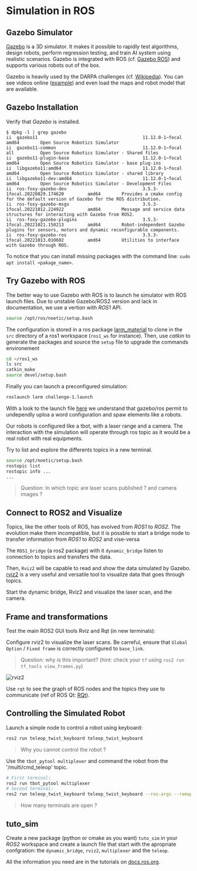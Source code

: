 # Simulation in ROS

## Gazebo Simulator

[Gazebo](http://gazebosim.org/) is a 3D simulator.
It makes it possible to rapidly test algorithms,
    design robots,
    perform regression testing,
    and train AI system using realistic scenarios.
Gazebo is integrated with ROS (cf. [Gazebo ROS](http://wiki.ros.org/gazebo_ros_pkgs))
and supports various robots out of the box.

Gazebo is heavily used by the DARPA challenges (cf. [Wikipedia](https://en.wikipedia.org/wiki/Gazebo_simulator)).
You can see videos online ([example](https://www.youtube.com/watch?v=v6-heLIg85o))
and even load the maps and robot model that are available.

## Gazebo Installation

Verify that _Gazebo_ is installed.

```consol
$ dpkg -l | grep gazebo
ii  gazebo11                                        11.12.0-1~focal                      amd64        Open Source Robotics Simulator
ii  gazebo11-common                                 11.12.0-1~focal                      all          Open Source Robotics Simulator - Shared files
ii  gazebo11-plugin-base                            11.12.0-1~focal                      amd64        Open Source Robotics Simulator - base plug-ins
ii  libgazebo11:amd64                               11.12.0-1~focal                      amd64        Open Source Robotics Simulator - shared library
ii  libgazebo11-dev:amd64                           11.12.0-1~focal                      amd64        Open Source Robotics Simulator - Development Files
ii  ros-foxy-gazebo-dev                             3.5.3-1focal.20220829.174620         amd64        Provides a cmake config for the default version of Gazebo for the ROS distribution.
ii  ros-foxy-gazebo-msgs                            3.5.3-1focal.20221012.224922         amd64        Message and service data structures for interacting with Gazebo from ROS2.
ii  ros-foxy-gazebo-plugins                         3.5.3-1focal.20221021.150213         amd64        Robot-independent Gazebo plugins for sensors, motors and dynamic reconfigurable components.
ii  ros-foxy-gazebo-ros                             3.5.3-1focal.20221013.010602         amd64        Utilities to interface with Gazebo through ROS.
```

To notice that you can install missing packages with the command line: `sudo apt install <pakage_name>`.


## Try Gazebo with ROS

The better way to use Gazebo with ROS is to launch he simulator with ROS launch files.
Due to unstable Gazebo/ROS2 version and lack in documentation, we use a vertion with _ROS1_ API.

```sh
source /opt/ros/noetic/setup.bash
```

The configuration is stored in a ros package [larm_material](https://bitbucket.org/imt-mobisyst/larm_material/src/2023/) to clone in the `src` directory of a ros1 workspace (`ros1_ws` for instance).
Then, use _catkin_ to generate the packages and source the `setup` file to upgrade the commands environement

```sh
cd ~/ros1_ws
ls src
catkin_make
source devel/setup.bash
```

Finally you can launch a preconfigured simulation:

```sh
roslaunch larm challenge-1.launch
```

With a look to the launch file [here](https://bitbucket.org/imt-mobisyst/larm_material/src/2023/larm/launch/challenge-1.launch) we understand that gazebo/ros permit to undependly uploa a word configuration and spaw elements like a robots.

Our robots is configured like a tbot, with a laser range and a camera.
The interaction with the simulation will operate through ros topic as it would be a real robot with real equipments.

Try to list and explore the differents topics in a new terminal.

```sh
source /opt/noetic/setup.bash
rostopic list
rostopic info ...
...
```

> Question: In which topic are laser scans published ? and camera images ?


## Connect to ROS2 and Visualize

Topics, like the other tools of ROS, has evolved from _ROS1_ to _ROS2_.
The evolution make them incompatible, but it is possble to start a bridge node to transfer information from _ROS1_ to _ROS2_ and vise-versa

The `ROS1_bridge` (a ros2 package) with it `dynamic_bridge` listen to connection to topics and transfers the data.

Then, `Rviz2` will be capable to read and show the data simulated by Gazebo.
[rviz2](https://index.ros.org/p/rviz2/) is a very useful and versatile tool to visualize data that goes through topics.

Start the dynamic bridge, Rviz2 and visualize the laser scan, and the camera.


## Frame and transformations

Test the main ROS2 GUI tools Rviz and Rqt (in new terminals):

Configure rviz2 to visualize the laser scans.
Be carreful, ensure that `Global Option` / `Fixed frame` is correctly configured to `base_link`.

> Question: why is this important? (hint: check your `tf` using `ros2 run tf_tools view_frames.py`)

![rviz2](../files/SLAM/rviz_laserscan.png)

Use `rqt` to see the graph of ROS nodes and the topics they use to communicate (ref of ROS Qt: [RQt](https://docs.ros.org/en/foxy/Concepts/About-RQt.html)).


## Controlling the Simulated Robot

Launch a simple node to control a robot using keyboard:

```sh
ros2 run teleop_twist_keyboard teleop_twist_keyboard
```

> Why you cannot control the robot ?

Use the `tbot_pytool multiplexer` and command the robot from the '/multi/cmd_teleop' topic.

```sh
# First terminal:
ros2 run tbot_pytool multiplexer
# Second terminal:
ros2 run teleop_twist_keyboard teleop_twist_keyboard --ros-args --remap /cmd_vel:=/multi/cmd_teleop
```

> How many terminals are open ?

## tuto_sim

Create a new package (python or cmake as you want) `tuto_sim` in your _ROS2_ workspace and create a launch file that start with the apropriate confgration: the `dynamic_bridge`, `rviz2`, `multiplexer` and the `teleop`.

All the information you need are in the tutorials on [docs.ros.org](https://docs.ros.org/en/foxy/Tutorials/Intermediate/Launch/Launch-Main.html).





<!-- 
## A program to control the simulated robot

TODO
-->
